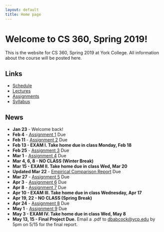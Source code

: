 ```yaml
---
layout: default
title: Home page
---
```


# Welcome to CS 360, Spring 2019!

This is the website for CS 360, Spring 2019 at York College.
All information about the course will be posted here.

## Links

* [Schedule](schedule/index.html)
* [Lectures](lectures/index.html)
* [Assignments](assign/index.html)
* [Syllabus](syllabus.html)

## News

* **Jan 23** - Welcome back!
* **Feb 4** - [Assignment 1](assign/assign01.html) Due
* **Feb 11** - [Assignment 2](assign/assign02.html) Due
* **Feb 13 - EXAM I. Take home due in class Monday, Feb 18**
* **Feb 25** - [Assignment 3](assign/assign03.html) Due
* **Mar 1** - [Assignment 4](assign/assign04.html) Due
* **Mar 4, 6, 8 - NO CLASS (Winter Break)**
* **Mar 15 - EXAM II. Take home due in class Wed, Mar 20**
* **Updated Mar 22** - [Empirical Comparison Report](assign/emp_comp.html) Due
* **Mar 27** - [Assignment 5](assign/assign05.html) Due
* **Apr 3** - [Assignment 6](assign/assign06.html) Due
* **Apr 8** - [Assignment 7](assign/assign07.html) Due
* **Apr 10 - EXAM III. Take home due in class Wednesday, Apr 17**
* **Apr 19, 22 - NO CLASS (Spring Break)**
* **Apr 24** - [Assignment 8](assign/assign08.html) Due
* **May 1** - [Assignment 9](assign/assign09.html) Due
* **May 3 - EXAM IV. Take home due in class Wed, May 8**
* **May 13, 15 - Final Project Due.** Email a .pdf to dbabcock@ycp.edu by 5pm on 5/15 for the final report.
